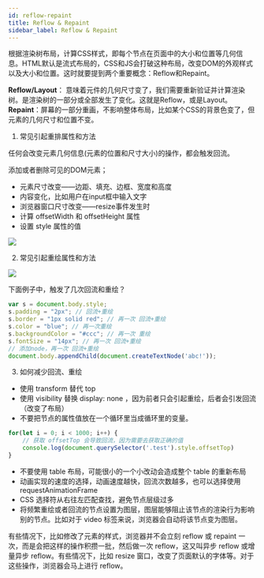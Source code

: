 ```yaml
---
id: reflow-repaint
title: Reflow & Repaint
sidebar_label: Reflow & Repaint
---
```

根据渲染树布局，计算CSS样式，即每个节点在页面中的大小和位置等几何信息。HTML默认是流式布局的，CSS和JS会打破这种布局，改变DOM的外观样式以及大小和位置。这时就要提到两个重要概念：Reflow和Repaint。

**Reflow/Layout**： 意味着元件的几何尺寸变了，我们需要重新验证并计算渲染树。是渲染树的一部分或全部发生了变化。这就是Reflow，或是Layout。
**Repaint**：屏幕的一部分重画，不影响整体布局，比如某个CSS的背景色变了，但元素的几何尺寸和位置不变。

1. 常见引起重排属性和方法

任何会改变元素几何信息(元素的位置和尺寸大小)的操作，都会触发回流。

添加或者删除可见的DOM元素；

- 元素尺寸改变——边距、填充、边框、宽度和高度
- 内容变化，比如用户在input框中输入文字
- 浏览器窗口尺寸改变——resize事件发生时
- 计算 offsetWidth 和 offsetHeight 属性
- 设置 style 属性的值

![](https://cosmos-x.oss-cn-hangzhou.aliyuncs.com/kh0bLF.png)

2. 常见引起重绘属性和方法

![](https://cosmos-x.oss-cn-hangzhou.aliyuncs.com/bVJZq9.png)

下面例子中，触发了几次回流和重绘？

```js
var s = document.body.style;
s.padding = "2px"; // 回流+重绘
s.border = "1px solid red"; // 再一次 回流+重绘
s.color = "blue"; // 再一次重绘
s.backgroundColor = "#ccc"; // 再一次 重绘
s.fontSize = "14px"; // 再一次 回流+重绘
// 添加node，再一次 回流+重绘
document.body.appendChild(document.createTextNode('abc!'));
```
3. 如何减少回流、重绘

- 使用 transform 替代 top
- 使用 visibility 替换 display: none ，因为前者只会引起重绘，后者会引发回流（改变了布局）
- 不要把节点的属性值放在一个循环里当成循环里的变量。
```js
for(let i = 0; i < 1000; i++) {
    // 获取 offsetTop 会导致回流，因为需要去获取正确的值
    console.log(document.querySelector('.test').style.offsetTop)
}
```

- 不要使用 table 布局，可能很小的一个小改动会造成整个 table 的重新布局
- 动画实现的速度的选择，动画速度越快，回流次数越多，也可以选择使用 requestAnimationFrame
- CSS 选择符从右往左匹配查找，避免节点层级过多
-   将频繁重绘或者回流的节点设置为图层，图层能够阻止该节点的渲染行为影响别的节点。比如对于 video 标签来说，浏览器会自动将该节点变为图层。

有些情况下，比如修改了元素的样式，浏览器并不会立刻 reflow 或 repaint 一次，而是会把这样的操作积攒一批，然后做一次 reflow，这又叫异步 reflow 或增量异步 reflow。有些情况下，比如 resize 窗口，改变了页面默认的字体等。对于这些操作，浏览器会马上进行 reflow。
